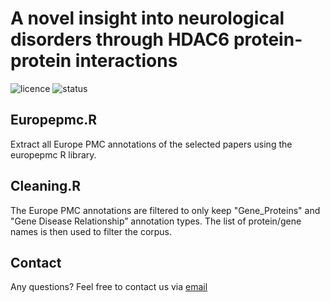 # A novel insight into neurological disorders through HDAC6 protein-protein interactions
![licence](https://badgen.net/badge/Licence/MIT/purple)
![status](https://badgen.net/badge/Status/Complete/green)

## Europepmc.R
Extract all Europe PMC annotations of the selected papers using the europepmc R library.

## Cleaning.R
The Europe PMC annotations are filtered to only keep "Gene_Proteins" and "Gene Disease Relationship” annotation types. The list of protein/gene names is then used to filter the corpus. 

## Contact
Any questions? Feel free to contact us via [email](mailto:jarno.koetsier@maastrichtuniversity.nl)
